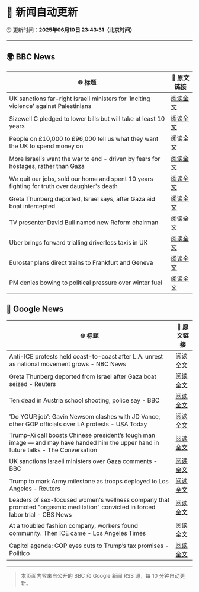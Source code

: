 # 🧠 新闻自动更新

🕒 更新时间：**2025年06月10日 23:43:31（北京时间）**

---

## 🌍 BBC News

| 🌐 标题 | 🔗 原文链接 |
|--------|-------------|
| UK sanctions far-right Israeli ministers for 'inciting violence' against Palestinians | [阅读全文](https://www.bbc.com/news/articles/c8xgk1ek19lo) |
| Sizewell C pledged to lower bills but will take at least 10 years | [阅读全文](https://www.bbc.com/news/articles/c20q918w8vjo) |
| People on £10,000 to £96,000 tell us what they want the UK to spend money on | [阅读全文](https://www.bbc.com/news/articles/c1de612exp4o) |
| More Israelis want the war to end - driven by fears for hostages, rather than Gaza | [阅读全文](https://www.bbc.com/news/articles/cp92egdlp3mo) |
| We quit our jobs, sold our home and spent 10 years fighting for truth over daughter's death | [阅读全文](https://www.bbc.com/news/articles/cdxn5d4dzrwo) |
| Greta Thunberg deported, Israel says, after Gaza aid boat intercepted | [阅读全文](https://www.bbc.com/news/articles/c5y264x3nnno) |
| TV presenter David Bull named new Reform chairman | [阅读全文](https://www.bbc.com/news/articles/c3v54d60y6vo) |
| Uber brings forward trialling driverless taxis in UK | [阅读全文](https://www.bbc.com/news/articles/cwynm4wl1j7o) |
| Eurostar plans direct trains to Frankfurt and Geneva | [阅读全文](https://www.bbc.com/news/articles/cded0zypxl7o) |
| PM denies bowing to political pressure over winter fuel | [阅读全文](https://www.bbc.com/news/articles/c79e0qq3r31o) |

## 📰 Google News

| 🌐 标题 | 🔗 原文链接 |
|--------|-------------|
| Anti-ICE protests held coast-to-coast after L.A. unrest as national movement grows - NBC News | [阅读全文](https://news.google.com/rss/articles/CBMitgFBVV95cUxQN1RGdXh5VnE1RVYyZHVXeUJkeDlQb1ZIRklLd1ZmY3ZFc0pnRmdGbkJOSEhWaDNERmxLMHBaUndNQWlLaWh1MnBZbEVQQ2lIQWRub1RSTUM2bmN6aTZkbUxzNktwc2p5NGtwU0dvMGVrZWNIZlVnQ1lNWDl5Zm5ic2owZVhtQ0pkU21tQklWMUN3NGNYRE16aXp1S1dOMC15ZTVySUowWnBFcTRKblBqVEpVZ19EZ9IBVkFVX3lxTE1sYlpDNFNqdjUyeGdNN1lKcEQ2RUV3dWtIekYzT2NPdGNWZjY2MGxyQi1jT0ZWdXNDWjR6SHVQNW1HZlR4LVRYLWVTUnFBMmtBUm5wU1pn?oc=5) |
| Greta Thunberg deported from Israel after Gaza boat seized - Reuters | [阅读全文](https://news.google.com/rss/articles/CBMisAFBVV95cUxQV0loT2hNeFVOMGpTOTdoRjdDaVQ4TkEtNFVaRzdSYWhaaGg2dWEwTFNzckdtcnN1Y0NqVHdJTXpPTEo2SDNfNmNnaTJZRTJuYnNvV3hPRG8wY1VZUm9jXzVJWnZEcFAzNHMtaFBXWWU5N19KT3l2ZzNtamtoRU02ZlVkUDkxYWFvVkFPSzI4ZzZCNE1hOE10N2NlbEh6NHlXWTZPUlRzMklPZEktVkRHcg?oc=5) |
| Ten dead in Austria school shooting, police say - BBC | [阅读全文](https://news.google.com/rss/articles/CBMiWkFVX3lxTE5YMkx5WTAtVFFfQW1CTklfNTc3ODlmRGFfWTFic0QtTFgwZkxXQ3BwLXgtWWFnNW9VTlhXTHdpZjZTYzlGWEsxdmlseUtjUno2Sy1XamtwSlVTUdIBX0FVX3lxTE5GLUhHMmpZNXNTeEZlNHRwMVpaSEhsajFwX0lVTUJMZXdxT2FZSzlQV1pwR1VjSnhhcXMxMmx1dndNZnJaZGpCbTByNW9qUUNJZFIyYWNjQUFPMzNVWHNB?oc=5) |
| 'Do YOUR job': Gavin Newsom clashes with JD Vance, other GOP officials over LA protests - USA Today | [阅读全文](https://news.google.com/rss/articles/CBMiqwFBVV95cUxQSExXckVFTjU2cTFKNjc2VlhnNWZhRjRsaW9KR24yMlJUMmswYjdrUS04YU5VdkFOVzh6em1EWWozeDRZS2NVMEFJbzVFb3FnYTBKV1lHdkplTXo3bzZkOUYySUgyRTVJeWdSVVhHM0k5blJRbU9iUncyVjJMOHpKZ2VtZGtjQmdkbTNpZnVqdXdOdlBvWnQwcUY3Si1xWXlFc3RzN3RRX3NCa0U?oc=5) |
| Trump–Xi call boosts Chinese president’s tough man image — and may have handed him the upper hand in future talks - The Conversation | [阅读全文](https://news.google.com/rss/articles/CBMi3gFBVV95cUxPd2FGZ0gxbU1NaHpMeUEzb3ZqM0xrR1pJNWJEbFY3aHNLaDB1MU82ZFdyS09zaE5LdEFsWHZKTGQ3WE54eHJ5Yi1NZzEtZDJqZE42b3B5UE9nTXlEaEJVbUdLdUt5bTczenpRa01JNndYV1U1NC1ZMlQ2aGU0UEJyazljVXRCc1B5X04wbDVMN0ltVUQ4bWRJZkNWUXRWZHp4eHJMbmc1Ym5ja05OZXl0N3A5Mk4zb0tfTHJsdjl5ZGk2SE41UWgyaG5KUF9zdFRPV3BuQjV6SXpOMWdHT1E?oc=5) |
| UK sanctions Israeli ministers over Gaza comments - BBC | [阅读全文](https://news.google.com/rss/articles/CBMiWkFVX3lxTE0xR19yMk5WRlhVMDVhR2tUMWtYdlRWM29yTTZ5djRWN2tnN0QtaEdMYzNjVk5RQmJsVUE4eDlGT3RKWk9iRjBKZno0NGRINHh4U3VkNS1WSG9oZ9IBX0FVX3lxTE92b1d2U3F0QXM4dnNDaG9VbWEwbUxKMWhWTDhIelRkaDhjTFZKT2tqdm5OOUtMRV9fTFUtNzh4Z2VDWE9mdzQ2UzZKdXFCQnBWdXp6MkRDSFg2WW5KTms0?oc=5) |
| Trump to mark Army milestone as troops deployed to Los Angeles - Reuters | [阅读全文](https://news.google.com/rss/articles/CBMinwFBVV95cUxOZFRHVmNIQVdad0RtTzNhVVRjVWo2eDNlNVRBQVVJdE51QlBRdHZGYkZIdmZKNG95a2pTbXJiR2w0Y2NLTmhjNU5rbzBoVk5tY0JINTdBZmpSLXNqVmVWVVFRT05PM1NyVnRQVjFzLXFNQXlMSXBmeXpsSVVrckh5X1B2ODh2NFFDY3JrOEc5eEhjbHhDR1pmejlucWhMcHc?oc=5) |
| Leaders of sex-focused women's wellness company that promoted "orgasmic meditation" convicted in forced labor trial - CBS News | [阅读全文](https://news.google.com/rss/articles/CBMikgFBVV95cUxPNEJUWm1wc3U2cWdWYk9rYTNRZmlPak85UllUZlUxcTlHNy0zSmZ5VHZ3OWp6YnE5TlJpRnp0U0FsajRFZ19jZ0tMMjN1U0d4Ny1SbjJic1d1Tm0tOGRlWUVCbGdmZFVMRWVDaUhrRUtuOWM4aXgyZEZ6azNwMmhMWXZudlJjaFNnTm5Yd1hJOFZzd9IBlwFBVV95cUxPN0EtOE1vU3FDSjViZTFhbFltUFA1MzJLMnhONlNIcE9wQ280X09yTkdsZDVuRlU3aFVjaHF5VkFXOFBmdW5TN2xCZkdjY084RlN6QUltQ3BpNUl2OVFNcTBYVWh2YzZiTGxlYVV2ejVyZXFORk9VeTdRUFdudWVnUHlhaUdKTlYybFlENGprQUVnSl9hdVZz?oc=5) |
| At a troubled fashion company, workers found community. Then ICE came - Los Angeles Times | [阅读全文](https://news.google.com/rss/articles/CBMingFBVV95cUxQR2VyYmJZRV9ISUJtbHpPeVNkc1NvTVN0ejVYcTVFY2xZa2lCSWsydVNnSmQ5NlprRncxakJYVlZmOUZjS2xtSjZ3ZVRYQlJFb3E5TkI1VW82amtwZEFQNkg0RkFya1kxMGtfODBmamRnNkVhRVBSbUFZUXlQSENQNGFJMHpqemRESWlnaF9PMFJJc1Fqa0xuVG8yV2w2QQ?oc=5) |
| Capitol agenda: GOP eyes cuts to Trump’s tax promises - Politico | [阅读全文](https://news.google.com/rss/articles/CBMiswFBVV95cUxQaHVxRVp4WklkNmc0djN1S2hMM1hGWlMzX3FrQmZNNWpxNFJHSWhHVWxJT0xEOVRQVktoZGRTbXYtOGNxbTVheHRCdDVTaFJnX3JGLVBOaGNxSzdXb1JnVUdpSTR6MHRVX3MwcU5hS0d2Q19IeVlQT0VUNThISGZnUTVyN1Z3R1RYQzNqRk4zVjltVzhRSEkwVW0xVTVCRjE4VFQyaHdIb3N0YjVjQVgwdW1lRQ?oc=5) |

---
> 本页面内容来自公开的 BBC 和 Google 新闻 RSS 源，每 10 分钟自动更新。